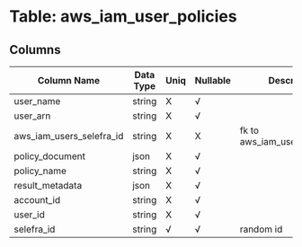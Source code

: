 # Table: aws_iam_user_policies

## Columns 

|  Column Name   |  Data Type  | Uniq | Nullable | Description | 
|  ----  | ----  | ----  | ----  | ---- | 
| user_name | string | X | √ |  | 
| user_arn | string | X | √ |  | 
| aws_iam_users_selefra_id | string | X | X | fk to aws_iam_users.selefra_id | 
| policy_document | json | X | √ |  | 
| policy_name | string | X | √ |  | 
| result_metadata | json | X | √ |  | 
| account_id | string | X | √ |  | 
| user_id | string | X | √ |  | 
| selefra_id | string | √ | √ | random id | 


